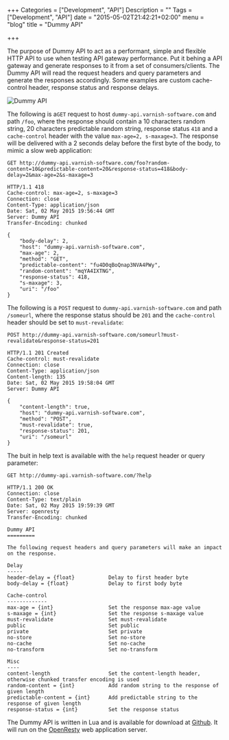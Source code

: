 +++
Categories = ["Development", "API"]
Description = ""
Tags = ["Development", "API"]
date = "2015-05-02T21:42:21+02:00"
menu = "blog"
title = "Dummy API"

+++

The purpose of Dummy API to act as a performant, simple and flexible HTTP API to use when testing API gateway performance. Put it behing a API gateway and generate responses to it from a set of consumers/clients. The Dummy API will read the request headers and query parameters and generate the responses accordingly. Some examples are custom cache-control header, response status and response delays.

![Dummy API](/img/dummy-api.png)

The following is a``GET`` request to host ``dummy-api.varnish-software.com`` and path ``/foo``, where the response should contain a 10 characters random string, 20 characters predictable random string, response status ``418`` and a ``cache-control`` header with the value ``max-age=2, s-maxage=3``. The response will be delivered with a 2 seconds delay before the first byte of the body, to mimic a slow web application:

    GET http://dummy-api.varnish-software.com/foo?random-content=10&predictable-content=20&response-status=418&body-delay=2&max-age=2&s-maxage=3
    
    HTTP/1.1 418 
    Cache-control: max-age=2, s-maxage=3
    Connection: close
    Content-Type: application/json
    Date: Sat, 02 May 2015 19:56:44 GMT
    Server: Dummy API
    Transfer-Encoding: chunked
    
    {
        "body-delay": 2, 
        "host": "dummy-api.varnish-software.com", 
        "max-age": 2, 
        "method": "GET", 
        "predictable-content": "fu4D0qBoQnap3NVA4PWy", 
        "random-content": "mqYA4IXTNG", 
        "response-status": 418, 
        "s-maxage": 3, 
        "uri": "/foo"
    }

The following is a ``POST`` request to ``dummy-api.varnish-software.com`` and path ``/someurl``, where the response status should be ``201`` and the ``cache-control`` header should be set to ``must-revalidate``:

    POST http://dummy-api.varnish-software.com/someurl?must-revalidate&response-status=201
    
    HTTP/1.1 201 Created
    Cache-control: must-revalidate
    Connection: close
    Content-Type: application/json
    Content-length: 135
    Date: Sat, 02 May 2015 19:58:04 GMT
    Server: Dummy API
    
    {
        "content-length": true, 
        "host": "dummy-api.varnish-software.com", 
        "method": "POST", 
        "must-revalidate": true, 
        "response-status": 201, 
        "uri": "/someurl"
    }

The buit in help text is available with the ``help`` request header or query parameter:

    GET http://dummy-api.varnish-software.com/?help

    HTTP/1.1 200 OK
    Connection: close
    Content-Type: text/plain
    Date: Sat, 02 May 2015 19:59:39 GMT
    Server: openresty
    Transfer-Encoding: chunked
    
    Dummy API
    =========
    
    The following request headers and query parameters will make an impact on the response.
    
    Delay
    -----
    header-delay = {float}           Delay to first header byte
    body-delay = {float}             Delay to first body byte
    
    Cache-control
    -------------
    max-age = {int}                  Set the response max-age value
    s-maxage = {int}                 Set the response s-maxage value
    must-revalidate                  Set must-revalidate
    public                           Set public
    private                          Set private
    no-store                         Set no-store
    no-cache                         Set no-cache
    no-transform                     Set no-transform
    
    Misc
    ----
    content-length                   Set the content-length header, otherwise chunked transfer encoding is used
    random-content = {int}           Add random string to the response of given length
    predictable-content = {int}      Add predictable string to the response of given length
    response-status = {int}          Set the response status

The Dummy API is written in Lua and is available for download at [Github](https://github.com/espebra/dummy-api). It will run on the [OpenResty](http://openresty.org/) web application server.
